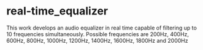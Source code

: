 # real-time_equalizer

This work develops an audio equalizer in real time capable of filtering up to 10 frequencies simultaneously. Possible frequencies are 200Hz, 400Hz, 600Hz, 800Hz, 1000Hz, 1200Hz, 1400Hz, 1600Hz, 1800Hz and 2000Hz
